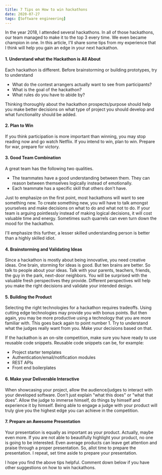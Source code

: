```yaml
---
title: 7 Tips on How to win hackathons
date: 2020-07-27
tags: [Software engineering]
---
```


In the year 2018, I attended several hackathons. In all of those hackathons, our team managed to make it to the top 3 every time. We even became champion in one. In this article, I'll share some tips from my experience that I think will help you gain an edge in your next hackathon.

#### 1. Understand what the Hackathon is All About

Each hackathon is different. Before brainstorming or building prototypes, try to understand
- What do the contest arrangers actually want to see from participants?
- What is the goal of the hackathon?
- What rules do you have to abide by?

Thinking thoroughly about the hackathon prospects/purpose should help you make better decisions on what type of project you should develop and what functionality should be added.

#### 2. Plan to Win

If you think participation is more important than winning, you may stop reading now and go watch Netflix. If you intend to win, plan to win. Prepare for war, prepare for victory.

#### 3. Good Team Combination

A great team has the following two qualities.
- The teammates have a good understanding between them. They can reason between themselves logically instead of emotionally.
- Each teammate has a specific skill that others don't have.

Just to emphasize on the first point, most hackathons will want to see something new. To create something new, you will have to talk amongst yourselves and make decisions on what to do and what not to do. If your team is arguing pointlessly instead of making logical decisions, it will cost valuable time and energy. Sometimes such quarrels can even turn down the mood for the hackathon.

I'll emphasize this further, a lesser skilled understanding person is better than a highly skilled idiot.

#### 4. Brainstorming and Validating Ideas

Since a hackathon is mostly about being innovative, you need creative ideas. One brain, storming for ideas is good. But ten brains are better. So talk to people about your ideas. Talk with your parents, teachers, friends, the guy in the park, next-door neighbors. You will be surprised with the valuable fresh perspectives they provide. Different perspectives will help you make the right decisions and validate your intended design.

#### 5. Building the Product

Selecting the right technologies for a hackathon requires tradeoffs. Using cutting edge technologies may provide you with bonus points. But then again, you may be more productive using a technology that you are more familiar with. This goes back again to point number 1. Try to understand what the judges really want from you. Make your decisions  based on that.

If the hackathon is an on-site competition, make sure you have ready to use reusable code snippets. Reusable code snippets can be, for example:
- Project starter templates
- Authentication/email/notification modules
- REST APIs
- Front end boilerplates

#### 6. Make your Deliverable Interactive

When showcasing your project, allow the audience/judges to interact with your developed software. Don't just explain "what this does" or "what that does". Allow the judge to immerse himself, do things by himself and experience it by himself. Being able to engage a judge with your product will truly give you the highest edge you can achieve in the competition. 

#### 7. Prepare an Awesome Presentation

Your presentation is equally as important as your product. Actually, maybe even more. If you are not able to beautifully highlight your product, no one is going to be interested. Even average products can leave get attention and praise through a proper presentation. So, allot time to prepare the presentation. I repeat, set time aside to prepare your presentation.

I hope you find the above tips helpful. Comment down below if you have other suggestions on how to win hackathons.